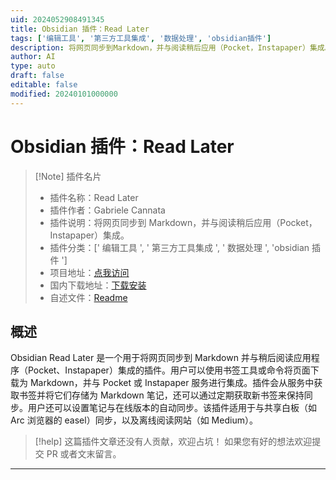 ```yaml
---
uid: 2024052908491345
title: Obsidian 插件：Read Later
tags: ['编辑工具', '第三方工具集成', '数据处理', 'obsidian插件']
description: 将网页同步到Markdown，并与阅读稍后应用（Pocket，Instapaper）集成。
author: AI
type: auto
draft: false
editable: false
modified: 20240101000000
---
```


# Obsidian 插件：Read Later

> [!Note] 插件名片
> - 插件名称：Read Later
> - 插件作者：Gabriele Cannata
> - 插件说明：将网页同步到 Markdown，并与阅读稍后应用（Pocket，Instapaper）集成。
> - 插件分类：[' 编辑工具 ', ' 第三方工具集成 ', ' 数据处理 ', 'obsidian 插件 ']
> - 项目地址：[点我访问](https://github.com/Canna71/obsidian-readlater)
> - 国内下载地址：[下载安装](https://pkmer.cn/products/plugin/pluginMarket/?obsidian-readlater)
> - 自述文件：[Readme](https://ghproxy.net/https://raw.githubusercontent.com/Canna71/obsidian-readlater/main/README.md)

## 概述

Obsidian Read Later 是一个用于将网页同步到 Markdown 并与稍后阅读应用程序（Pocket、Instapaper）集成的插件。用户可以使用书签工具或命令将页面下载为 Markdown，并与 Pocket 或 Instapaper 服务进行集成。插件会从服务中获取书签并将它们存储为 Markdown 笔记，还可以通过定期获取新书签来保持同步。用户还可以设置笔记与在线版本的自动同步。该插件适用于与共享白板（如 Arc 浏览器的 easel）同步，以及离线阅读网站（如 Medium）。

> [!help]
> 这篇插件文章还没有人贡献，欢迎占坑！
> 如果您有好的想法欢迎提交 PR 或者文末留言。

---



